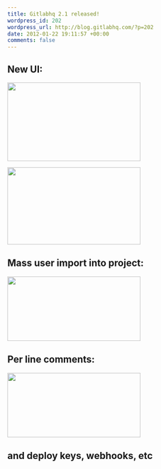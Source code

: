 ```yaml
--- 
title: Gitlabhq 2.1 released!
wordpress_id: 202
wordpress_url: http://blog.gitlabhq.com/?p=202
date: 2012-01-22 19:11:57 +00:00
comments: false
---
```

<h2>New UI:</h2>
<a href="http://blog.gitlabhq.com/wp-content/uploads/2012/01/code_browse.png"><img src="http://blog.gitlabhq.com/wp-content/uploads/2012/01/code_browse-300x177.png" alt="" title="code_browse" width="300" height="177" class="alignleft size-medium wp-image-203" /></a>


<a href="http://blog.gitlabhq.com/wp-content/uploads/2012/01/repo1.png"><img src="http://blog.gitlabhq.com/wp-content/uploads/2012/01/repo1-300x174.png" alt="" title="repo" width="300" height="174" class="alignleft size-medium wp-image-205" /></a>

<h2>Mass user import into project:</h2>
<a href="http://blog.gitlabhq.com/wp-content/uploads/2012/01/bulk_team_add.png"><img src="http://blog.gitlabhq.com/wp-content/uploads/2012/01/bulk_team_add-300x145.png" alt="" title="bulk_team_add" width="300" height="145" class="alignleft size-medium wp-image-206" /></a>

<h2>Per line comments:</h2>
<a href="http://blog.gitlabhq.com/wp-content/uploads/2012/01/1328709.png"><img src="http://blog.gitlabhq.com/wp-content/uploads/2012/01/1328709-300x145.png" alt="" title="1328709" width="300" height="145" class="alignleft size-medium wp-image-207" /></a>


<h2>and deploy keys, webhooks, etc</h2>
